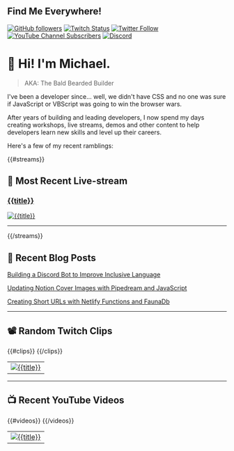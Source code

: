 ## Find Me Everywhere!

[![GitHub followers](https://img.shields.io/github/followers/michaeljolley?style=social)](https://github.com/michaeljolley) [![Twitch Status](https://img.shields.io/twitch/status/baldbeardedbuilder?style=social)](https://twitch.tv/baldbeardedbuilder) [![Twitter Follow](https://img.shields.io/twitter/follow/michaeljolley?style=social)](https://twitter.com/michaeljolley) [![YouTube Channel Subscribers](https://img.shields.io/youtube/channel/subscribers/UCn2FoDbv_veJB_UbrF93_jw?style=social)](https://youtube.com/baldbeardedbuilder) [![Discord](https://img.shields.io/discord/565665509350178827)](https://discord.gg/XSG7HJm)

# 👋 Hi! I'm Michael.

> AKA: The Bald Bearded Builder

I've been a developer since... well, we didn't have CSS and no one was sure if JavaScript or VBScript was going to win the browser wars.

After years of building and leading developers, I now spend my days creating workshops, live streams, demos and other content to help developers learn new skills and level up their careers.

Here's a few of my recent ramblings:

{{#streams}}
## 🚨 Most Recent Live-stream

<a href="{{{url}}}" target="_blank">
  <h3>{{title}}</h3>
  <img src="{{{thumbnail}}}" alt="{{title}}"/>
</a>

---

{{/streams}}

## 📝 Recent Blog Posts

[Building a Discord Bot to Improve Inclusive Language](https://baldbeardedbuilder.com/blog/building-a-discord-bot-to-improve-inclusive-language/)

[Updating Notion Cover Images with Pipedream and JavaScript](https://baldbeardedbuilder.com/blog/how-to-update-notion-cover-image-with-javascript/)

[Creating Short URLs with Netlify Functions and FaunaDb](https://baldbeardedbuilder.com/blog/using-netlify-functions-faunadb-for-short-urls/)

---

## 📽️ Random Twitch Clips

<table>
  <tr>
    {{#clips}}
    <td>
      <a href="{{{url}}}" target="_blank">
        <img src="{{{thumbnail}}}" alt="{{title}}"/>
      </a>
    </td>
    {{/clips}}
  </tr>
</table>

---

## 📺 Recent YouTube Videos

<table>
  <tr>
    {{#videos}}
    <td>
      <a href="{{{link}}}" target="_blank">
        <img style="align=center" src="{{{thumbnail}}}" alt="{{title}}"/>
      </a>
    </td>
    {{/videos}}
  </tr>
</table>
